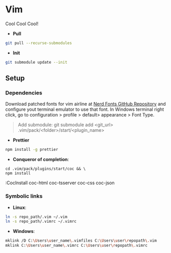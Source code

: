 # Vim

Cool Cool Cool!

- **Pull**

```sh
git pull --recurse-submodules
```

- **Init**

```sh
git submodule update --init
```

## Setup

### Dependencies

Download patched fonts for vim airline at [Nerd Fonts GitHub Repository](https://github.com/ryanoasis/nerd-fonts/releases) and configure yout terminal emulator to use that font. In Windows terminal right click, go to configuration > profile > default> appearance > Font Type.

> Add submodule: git submodule add <git_url> .vim/pack/\<folder\>/start/<plugin_name>

- **Prettier**

```sh
npm install -g prettier
```

- **Conqueror of completion**:

```
cd .vim/pack/plugins/start/coc && \
npm install
```

:CocInstall coc-html coc-tsserver coc-css coc-json

### Symbolic links

- **Linux**:

```sh
ln -s repo_path/.vim ~/.vim
ln -s repo_path/.vimrc ~/.vimrc
```

- **Windows**:

```sh
mklink /D C:\Users\user_name\.vimfiles C:\Users\user\repopath\.vim
mklink C:\Users\user_name\.vimrc C:\Users\user\repopath\.vimrc
```

